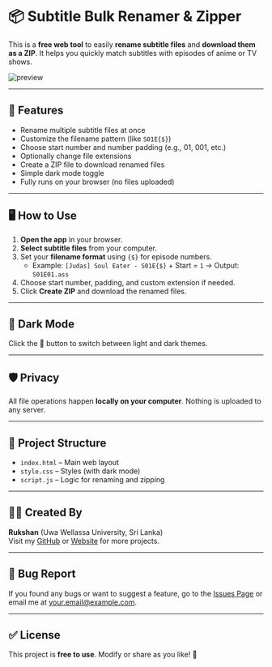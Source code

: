 # 📦 Subtitle Bulk Renamer & Zipper

This is a **free web tool** to easily **rename subtitle files** and **download them as a ZIP**. It helps you quickly match subtitles with episodes of anime or TV shows.

![preview](URL_TO_IMAGE_IF_ANY)

---

## 🔧 Features

- Rename multiple subtitle files at once
- Customize the filename pattern (like `S01E{$}`)
- Choose start number and number padding (e.g., 01, 001, etc.)
- Optionally change file extensions
- Create a ZIP file to download renamed files
- Simple dark mode toggle
- Fully runs on your browser (no files uploaded)

---

## 🖥️ How to Use

1. **Open the app** in your browser.
2. **Select subtitle files** from your computer.
3. Set your **filename format** using `{$}` for episode numbers.
   - Example: `[Judas] Soul Eater - S01E{$}` + Start = `1` → Output: `S01E01.ass`
4. Choose start number, padding, and custom extension if needed.
5. Click **Create ZIP** and download the renamed files.

---

## 🌙 Dark Mode

Click the 🌙 button to switch between light and dark themes.

---

## 🛡️ Privacy

All file operations happen **locally on your computer**. Nothing is uploaded to any server.

---

## 📁 Project Structure

- `index.html` – Main web layout
- `style.css` – Styles (with dark mode)
- `script.js` – Logic for renaming and zipping

---

## 🧑‍💻 Created By

**Rukshan** (Uwa Wellassa University, Sri Lanka)  
Visit my [GitHub](https://yourgithub.com) or [Website](https://yourwebsite.com) for more projects.

---

## 🐞 Bug Report

If you found any bugs or want to suggest a feature, go to the [Issues Page](https://github.com/yourgithubrepo/issues) or email me at [your.email@example.com](mailto:your.email@example.com).

---

## ✅ License

This project is **free to use**. Modify or share as you like! 💖
